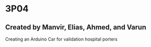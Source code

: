 # 3P04
## Created by Manvir, Elias, Ahmed, and Varun
Creating an Arduino Car for validation hospital porters